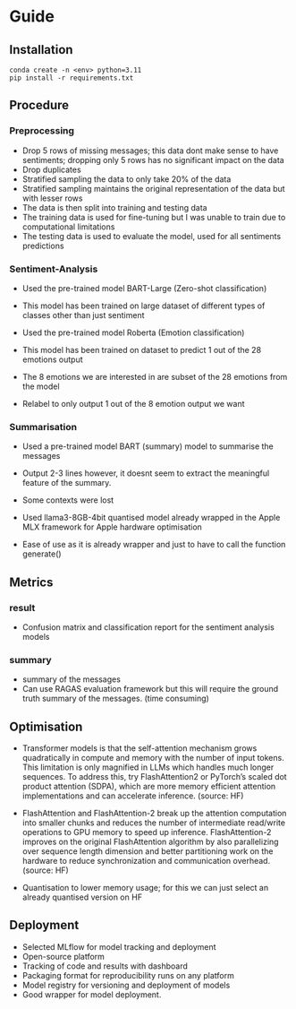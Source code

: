 # Guide #

## Installation ##

``` 
conda create -n <env> python=3.11
pip install -r requirements.txt
```

## Procedure ##

### Preprocessing ###

- Drop 5 rows of missing messages; this data dont make sense to have sentiments; dropping only 5 rows has no significant impact on the data
- Drop duplicates
- Stratified sampling the data to only take 20% of the data
- Stratified sampling maintains the original representation of the data but with lesser rows 
- The data is then split into training and testing data
- The training data is used for fine-tuning but I was unable to train due to computational limitations
- The testing data is used to evaluate the model, used for all sentiments predictions

### Sentiment-Analysis ###

- Used the pre-trained model BART-Large (Zero-shot classification)
- This model has been trained on large dataset of different types of classes other than just sentiment <br>

- Used the pre-trained model Roberta (Emotion classification)
- This model has been trained on dataset to predict 1 out of the 28 emotions output
- The 8 emotions we are interested in are subset of the 28 emotions from the model
- Relabel to only output 1 out of the 8 emotion output we want


### Summarisation ###

- Used a pre-trained model BART (summary) model to summarise the messages
- Output 2-3 lines however, it doesnt seem to extract the meaningful feature of the summary. 
- Some contexts were lost <br>

- Used llama3-8GB-4bit quantised model already wrapped in the Apple MLX framework for Apple hardware optimisation
- Ease of use as it is already wrapper and just to have to call the function generate()

## Metrics ##

### result ###

- Confusion matrix and classification report for the sentiment analysis models

### summary ###

- summary of the messages
- Can use RAGAS evaluation framework but this will require the ground truth summary of the messages. (time consuming) 

## Optimisation ##

- Transformer models is that the self-attention mechanism grows quadratically in compute and memory with the number of input tokens. This limitation is only magnified in LLMs which handles much longer sequences. To address this, try FlashAttention2 or PyTorch’s scaled dot product attention (SDPA), which are more memory efficient attention implementations and can accelerate inference. (source: HF)

- FlashAttention and FlashAttention-2 break up the attention computation into smaller chunks and reduces the number of intermediate read/write operations to GPU memory to speed up inference. FlashAttention-2 improves on the original FlashAttention algorithm by also parallelizing over sequence length dimension and better partitioning work on the hardware to reduce synchronization and communication overhead. (source: HF)

- Quantisation to lower memory usage; for this we can just select an already quantised version on HF

## Deployment ##

- Selected MLflow for model tracking and deployment
- Open-source platform 
- Tracking of code and results with dashboard
- Packaging format for reproducibility runs on any platform
- Model registry for versioning and deployment of models
- Good wrapper for model deployment.
